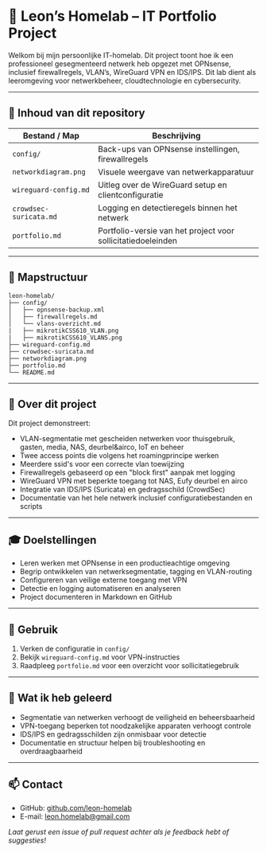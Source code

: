 # 📡 Leon’s Homelab – IT Portfolio Project

Welkom bij mijn persoonlijke IT-homelab. Dit project toont hoe ik een professioneel gesegmenteerd netwerk heb opgezet met OPNsense, inclusief firewallregels, VLAN’s, WireGuard VPN en IDS/IPS. Dit lab dient als leeromgeving voor netwerkbeheer, cloudtechnologie en cybersecurity.

---

## 📘 Inhoud van dit repository

| Bestand / Map          | Beschrijving                                                 |
| ---------------------- | ------------------------------------------------------------ |
| `config/`              | Back-ups van OPNsense instellingen, firewallregels           |
| `networkdiagram.png`   | Visuele weergave van netwerkapparatuur     |
| `wireguard-config.md`  | Uitleg over de WireGuard setup en clientconfiguratie         |
| `crowdsec-suricata.md` | Logging en detectieregels binnen het netwerk                 |
| `portfolio.md`         | Portfolio-versie van het project voor sollicitatiedoeleinden |

---

## 📁 Mapstructuur

```text
leon-homelab/
├── config/
│   ├── opnsense-backup.xml
│   ├── firewallregels.md
│   └── vlans-overzicht.md
|   ├── mikrotikCSS610_VLAN.png
|   ├── mikrotikCSS610_VLANS.png
├── wireguard-config.md
├── crowdsec-suricata.md
├── networkdiagram.png
├── portfolio.md
└── README.md
```

---

## 🔧 Over dit project

Dit project demonstreert:

* VLAN-segmentatie met gescheiden netwerken voor thuisgebruik, gasten, media, NAS, deurbel&airco, IoT en beheer
* Twee access points die volgens het roamingprincipe werken
* Meerdere ssid's voor een correcte vlan toewijzing
* Firewallregels gebaseerd op een "block first" aanpak met logging
* WireGuard VPN met beperkte toegang tot NAS, Eufy deurbel en airco
* Integratie van IDS/IPS (Suricata) en gedragsschild (CrowdSec)
* Documentatie van het hele netwerk inclusief configuratiebestanden en scripts

---

## 🎓 Doelstellingen

* Leren werken met OPNsense in een productieachtige omgeving
* Begrip ontwikkelen van netwerksegmentatie, tagging en VLAN-routing
* Configureren van veilige externe toegang met VPN
* Detectie en logging automatiseren en analyseren
* Project documenteren in Markdown en GitHub

---

## 💼 Gebruik

1. Verken de configuratie in `config/`
2. Bekijk `wireguard-config.md` voor VPN-instructies
3. Raadpleeg `portfolio.md` voor een overzicht voor sollicitatiegebruik

---

## 🧠 Wat ik heb geleerd

* Segmentatie van netwerken verhoogt de veiligheid en beheersbaarheid
* VPN-toegang beperken tot noodzakelijke apparaten verhoogt controle
* IDS/IPS en gedragsschilden zijn onmisbaar voor detectie
* Documentatie en structuur helpen bij troubleshooting en overdraagbaarheid

---

## 📫 Contact

* GitHub: [github.com/leon-homelab](https://github.com/leon-homelab)
* E-mail: leon.homelab@gmail.com

*Laat gerust een issue of pull request achter als je feedback hebt of suggesties!*


